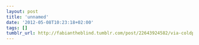 ```yaml
---
layout: post
title: 'unnamed'
date: '2012-05-08T10:23:18+02:00'
tags: []
tumblr_url: http://fabiantheblind.tumblr.com/post/22643924582/via-coldplay-covers-you-gotta-fight-for-your
---
```

